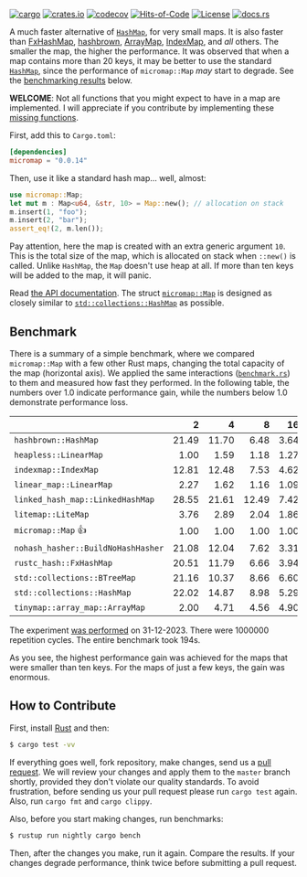 [![cargo](https://github.com/yegor256/micromap/actions/workflows/cargo.yml/badge.svg)](https://github.com/yegor256/micromap/actions/workflows/cargo.yml)
[![crates.io](https://img.shields.io/crates/v/micromap.svg)](https://crates.io/crates/micromap)
[![codecov](https://codecov.io/gh/yegor256/micromap/branch/master/graph/badge.svg)](https://codecov.io/gh/yegor256/micromap)
[![Hits-of-Code](https://hitsofcode.com/github/yegor256/micromap)](https://hitsofcode.com/view/github/yegor256/micromap)
[![License](https://img.shields.io/badge/license-MIT-green.svg)](https://github.com/yegor256/micromap/blob/master/LICENSE.txt)
[![docs.rs](https://img.shields.io/docsrs/micromap)](https://docs.rs/micromap/latest/micromap/)

A much faster alternative of [`HashMap`](https://doc.rust-lang.org/std/collections/struct.HashMap.html), 
for very small maps. 
It is also faster than
[FxHashMap](https://github.com/rust-lang/rustc-hash),
[hashbrown](https://github.com/rust-lang/hashbrown),
[ArrayMap](https://github.com/robjtede/tinymap),
[IndexMap](https://crates.io/crates/indexmap),
and _all_ others.
The smaller the map, the higher the performance. 
It was observed that when a map contains more than 20 keys, it may be better to use the standard 
[`HashMap`](https://doc.rust-lang.org/std/collections/struct.HashMap.html), since
the performance of `micromap::Map` _may_ start to degrade. 
See the [benchmarking results](#benchmark) below.

**WELCOME**: 
Not all functions that you might expect to have in a map are implemented. 
I will appreciate if you contribute by implementing these 
[missing functions](https://github.com/yegor256/micromap/issues).

First, add this to `Cargo.toml`:

```toml
[dependencies]
micromap = "0.0.14"
```

Then, use it like a standard hash map... well, almost:

```rust
use micromap::Map;
let mut m : Map<u64, &str, 10> = Map::new(); // allocation on stack
m.insert(1, "foo");
m.insert(2, "bar");
assert_eq!(2, m.len());
```

Pay attention, here the map is created with an extra generic argument `10`. This is 
the total size of the map, which is allocated on stack when `::new()` is called. 
Unlike `HashMap`, the `Map` doesn't use heap at all. If more than ten keys will be
added to the map, it will panic.

Read [the API documentation](https://docs.rs/micromap/latest/micromap/). The struct
[`micromap::Map`](https://docs.rs/micromap/latest/micromap/struct.Map.html) is designed as closely similar to 
[`std::collections::HashMap`](https://doc.rust-lang.org/std/collections/struct.HashMap.html) as possible.

## Benchmark

There is a summary of a simple benchmark, where we compared `micromap::Map` with
a few other Rust maps, changing the total capacity of the map (horizontal axis).
We applied the same interactions 
([`benchmark.rs`](https://github.com/yegor256/micromap/blob/master/tests/benchmark.rs)) 
to them and measured how fast they performed. In the following table, 
the numbers over 1.0 indicate performance gain, 
while the numbers below 1.0 demonstrate performance loss.

<!-- benchmark -->
| | 2 | 4 | 8 | 16 | 32 | 64 | 128 |
| --- | --: | --: | --: | --: | --: | --: | --: |
| `hashbrown::HashMap` | 21.49 | 11.70 | 6.48 | 3.64 | 1.66 | 0.60 | 0.31 |
| `heapless::LinearMap` | 1.00 | 1.59 | 1.18 | 1.27 | 1.34 | 1.20 | 0.98 |
| `indexmap::IndexMap` | 12.81 | 12.48 | 7.53 | 4.62 | 2.41 | 0.97 | 0.49 |
| `linear_map::LinearMap` | 2.27 | 1.62 | 1.16 | 1.09 | 1.04 | 1.15 | 1.15 |
| `linked_hash_map::LinkedHashMap` | 28.55 | 21.61 | 12.49 | 7.42 | 3.83 | 1.57 | 0.78 |
| `litemap::LiteMap` | 3.76 | 2.89 | 2.04 | 1.86 | 1.32 | 0.59 | 0.48 |
| `micromap::Map` 👍 | 1.00 | 1.00 | 1.00 | 1.00 | 1.00 | 1.00 | 1.00 |
| `nohash_hasher::BuildNoHashHasher` | 21.08 | 12.04 | 7.62 | 3.31 | 1.65 | 0.64 | 0.34 |
| `rustc_hash::FxHashMap` | 20.51 | 11.79 | 6.66 | 3.94 | 1.44 | 0.55 | 0.30 |
| `std::collections::BTreeMap` | 21.16 | 10.37 | 8.66 | 6.60 | 3.83 | 1.20 | 0.73 |
| `std::collections::HashMap` | 22.02 | 14.87 | 8.98 | 5.29 | 2.84 | 1.05 | 0.58 |
| `tinymap::array_map::ArrayMap` | 2.00 | 4.71 | 4.56 | 4.90 | 5.58 | 4.57 | 4.70 |

The experiment [was performed](https://github.com/yegor256/micromap/actions/workflows/benchmark.yml) on 31-12-2023.
There were 1000000 repetition cycles.
The entire benchmark took 194s.

<!-- benchmark -->

As you see, the highest performance gain was achieved for the maps that were smaller than ten keys.
For the maps of just a few keys, the gain was enormous.

## How to Contribute

First, install [Rust](https://www.rust-lang.org/tools/install) and then:

```bash
$ cargo test -vv
```

If everything goes well, fork repository, make changes, send us a [pull request](https://www.yegor256.com/2014/04/15/github-guidelines.html).
We will review your changes and apply them to the `master` branch shortly,
provided they don't violate our quality standards. To avoid frustration,
before sending us your pull request please run `cargo test` again. Also, 
run `cargo fmt` and `cargo clippy`.

Also, before you start making changes, run benchmarks:

```bash
$ rustup run nightly cargo bench
```

Then, after the changes you make, run it again. Compare the results. If your changes
degrade performance, think twice before submitting a pull request.
